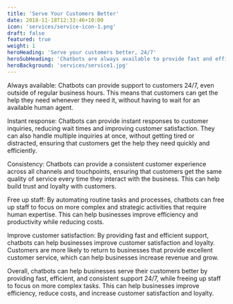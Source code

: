 ```yaml
---
title: 'Serve Your Customers Better'
date: 2018-11-18T12:33:46+10:00
icon: 'services/service-icon-1.png'
draft: false
featured: true
weight: 1
heroHeading: 'Serve your customers better, 24/7'
heroSubHeading: 'Chatbots are always available to provide fast and efficient support, freeing up your team to focus on more complex tasks.'
heroBackground: 'services/service1.jpg'
---
```


Always available: Chatbots can provide support to customers 24/7, even outside of regular business hours. This means that customers can get the help they need whenever they need it, without having to wait for an available human agent.

Instant response: Chatbots can provide instant responses to customer inquiries, reducing wait times and improving customer satisfaction. They can also handle multiple inquiries at once, without getting tired or distracted, ensuring that customers get the help they need quickly and efficiently.

Consistency: Chatbots can provide a consistent customer experience across all channels and touchpoints, ensuring that customers get the same quality of service every time they interact with the business. This can help build trust and loyalty with customers.

Free up staff: By automating routine tasks and processes, chatbots can free up staff to focus on more complex and strategic activities that require human expertise. This can help businesses improve efficiency and productivity while reducing costs.

Improve customer satisfaction: By providing fast and efficient support, chatbots can help businesses improve customer satisfaction and loyalty. Customers are more likely to return to businesses that provide excellent customer service, which can help businesses increase revenue and grow.

Overall, chatbots can help businesses serve their customers better by providing fast, efficient, and consistent support 24/7, while freeing up staff to focus on more complex tasks. This can help businesses improve efficiency, reduce costs, and increase customer satisfaction and loyalty.
